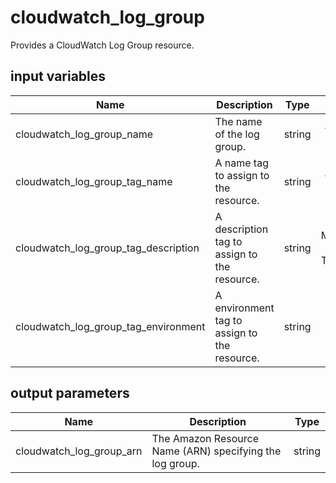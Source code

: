 # cloudwatch_log_group

Provides a CloudWatch Log Group resource.

## input variables

| Name | Description | Type | Default | Required |
|------|-------------|:----:|:-----:|:-----:|
|cloudwatch_log_group_name|The name of the log group.|string|{{ name }}|No|
|cloudwatch_log_group_tag_name|A name tag to assign to the resource.|string|{{ name }}|No|
|cloudwatch_log_group_tag_description|A description tag to assign to the resource.|string|Managed by TerraHub|No|
|cloudwatch_log_group_tag_environment|A environment tag to assign to the resource.|string|default|No|

## output parameters

| Name | Description | Type |
|------|-------------|:----:|
|cloudwatch_log_group_arn|The Amazon Resource Name (ARN) specifying the log group.|string|

